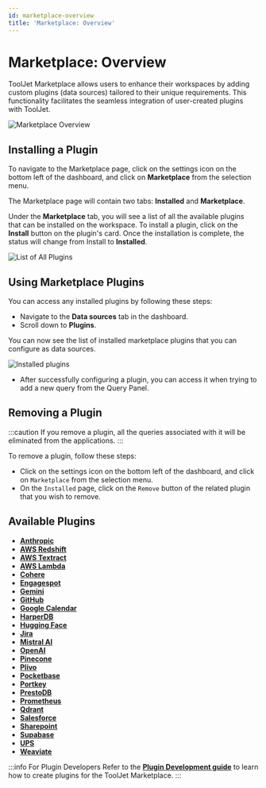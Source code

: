 ```yaml
---
id: marketplace-overview
title: 'Marketplace: Overview'
---
```


# Marketplace: Overview

ToolJet Marketplace allows users to enhance their workspaces by adding custom plugins (data sources) tailored to their unique requirements. This functionality facilitates the seamless integration of user-created plugins with ToolJet.

<div style={{textAlign: 'center'}}>
    <img style={{ border:'0', marginBottom:'15px', borderRadius:'5px', boxShadow: '0px 1px 3px rgba(0, 0, 0, 0.2)' }} className="screenshot-full" src="/img/marketplace/overview/marketplace-v2.png" alt="Marketplace Overview" />
</div>

<div style={{paddingTop:'24px', paddingBottom:'24px'}}>

## Installing a Plugin

To navigate to the Marketplace page, click on the settings icon on the bottom left of the dashboard, and click on **Marketplace** from the selection menu.

The Marketplace page will contain two tabs: **Installed** and **Marketplace**. 

Under the **Marketplace** tab, you will see a list of all the available plugins that can be installed on the workspace. To install a plugin, click on the **Install** button on the plugin's card. Once the installation is complete, the status will change from Install to **Installed**.

<div style={{textAlign: 'center'}}>
    <img style={{ border:'0', marginBottom:'15px', borderRadius:'5px', boxShadow: '0px 1px 3px rgba(0, 0, 0, 0.2)' }} className="screenshot-full" src="/img/marketplace/overview/allplugins-v2.png" alt="List of All Plugins" /> 
</div>

</div>

<div style={{paddingTop:'24px', paddingBottom:'24px'}}>

## Using Marketplace Plugins

You can access any installed plugins by following these steps:

- Navigate to the **Data sources** tab in the dashboard.
- Scroll down to **Plugins**.

You can now see the list of installed marketplace plugins that you can configure as data sources.

<div style={{textAlign: 'center'}}>
    <img style={{ border:'0', marginBottom:'15px', borderRadius:'5px', boxShadow: '0px 1px 3px rgba(0, 0, 0, 0.2)' }} className="screenshot-full" src="/img/marketplace/overview/installed-plugins.png" alt="Installed plugins" />
</div>

- After successfully configuring a plugin, you can access it when trying to add a new query from the Query Panel.

## Removing a Plugin

:::caution
If you remove a plugin, all the queries associated with it will be eliminated from the applications.
:::

To remove a plugin, follow these steps:
- Click on the settings icon on the bottom left of the dashboard, and click on `Marketplace` from the selection menu.
- On the `Installed` page, click on the `Remove` button of the related plugin that you wish to remove.

## Available Plugins
- **[Anthropic](/docs/marketplace/plugins/marketplace-plugin-anthropic)**
- **[AWS Redshift](/docs/marketplace/plugins/marketplace-plugin-awsredshift)**
- **[AWS Textract](/docs/marketplace/plugins/marketplace-plugin-textract)**
- **[AWS Lambda](/docs/marketplace/plugins/marketplace-plugin-aws-lambda)**
- **[Cohere](/docs/marketplace/plugins/marketplace-plugin-cohere)**
- **[Engagespot](/docs/marketplace/plugins/marketplace-plugin-engagespot)**
- **[Gemini](/docs/marketplace/plugins/marketplace-plugin-gemini)**
- **[GitHub](/docs/marketplace/plugins/marketplace-plugin-github)**
- **[Google Calendar](/docs/marketplace/plugins/marketplace-plugin-googlecalendar)**
- **[HarperDB](/docs/marketplace/plugins/marketplace-plugin-harperdb)**
- **[Hugging Face](/docs/marketplace/plugins/marketplace-plugin-hugging_face)**
- **[Jira](/docs/marketplace/plugins/marketplace-plugin-jira)**
- **[Mistral AI](/docs/marketplace/plugins/marketplace-plugin-mistral_ai)**
- **[OpenAI](/docs/marketplace/plugins/marketplace-plugin-openai)**
- **[Pinecone](/docs/marketplace/plugins/marketplace-plugin-pinecone)**
- **[Plivo](/docs/marketplace/plugins/marketplace-plugin-plivo)**
- **[Pocketbase](/docs/marketplace/plugins/marketplace-plugin-pocketbase)**
- **[Portkey](/docs/marketplace/plugins/marketplace-plugin-portkey)**
- **[PrestoDB](/docs/marketplace/plugins/marketplace-plugin-Presto)**
- **[Prometheus](/docs/marketplace/plugins/marketplace-plugin-prometheus)**
- **[Qdrant](/docs/marketplace/plugins/marketplace-plugin-qdrant)**
- **[Salesforce](/docs/marketplace/plugins/marketplace-plugin-salesforce)**
- **[Sharepoint](/docs/marketplace/plugins/marketplace-plugin-sharepoint)**
- **[Supabase](/docs/marketplace/plugins/marketplace-plugin-supabase)**
- **[UPS](/docs/marketplace/plugins/marketplace-plugin-ups)**
- **[Weaviate](/docs/marketplace/plugins/marketplace-plugin-weaviate)**


:::info For Plugin Developers
Refer to the **[Plugin Development guide](/docs/contributing-guide/marketplace/marketplace-setup)** to learn how to create plugins for the ToolJet Marketplace.
:::

</div>
